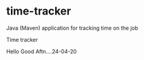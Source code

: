 # time-tracker
Java (Maven) application for tracking time on the job

Time tracker

Hello Good Aftn....24-04-20
